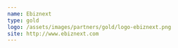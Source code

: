 ```yaml
---
name: Ebiznext
type: gold
logo: /assets/images/partners/gold/logo-ebiznext.png
site: http://www.ebiznext.com
---
```

